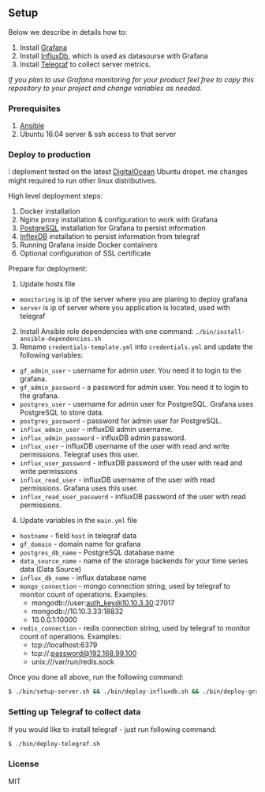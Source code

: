 ## Setup

Below we describe in details how to:

1. Install [Grafana](https://github.com/grafana/grafana)
2. Install [InfluxDb](https://github.com/influxdata/influxdb), which is used as datasourse with Grafana
3. Install [Telegraf](https://github.com/influxdata/telegraf) to collect server metrics.

*If you plan to use Grafana monitoring for your product feel free to copy this repository to your project and change variables as needed.*

### Prerequisites

1. [Ansible](http://docs.ansible.com/ansible/intro_installation.html)
2. Ubuntu 16.04 server & ssh access to that server

### Deploy to production

❕ deploment tested on the latest [DigitalOcean](https://www.digitalocean.com/) Ubuntu dropet. me changes might required to run other linux distributives.

High level deployment steps:
1. Docker installation
2. Nginx proxy installation & configuration to work with Grafana
3. [PostgreSQL](https://www.postgresql.org/) installation for Grafana to persist information
4. [InflexDB](https://www.influxdata.com/) installation to persist information from telegraf
5. Running Grafana inside Docker containers
6. Optional configuration of SSL certificate

Prepare for deployment:
1. Update hosts file
  - ```monitoring``` is ip of the server where you are planing to deploy grafana
  - ```server``` is ip of server where you application is located, used with telegraf
2. Install Ansible role dependencies with one command: `./bin/install-ansible-dependencies.sh`
3. Rename `credentials-template.yml` into `credentials.yml` and update the following variables:
  - `gf_admin_user` - username for admin user. You need it to login to the grafana.
  - `gf_admin_password` - a password for admin user. You need it to login to the grafana.
  - `postgres_user` - username for admin user for PostgreSQL. Grafana uses PostgreSQL to store data.
  - `postgres_password` - password for admin user for PostgreSQL.
  - `influx_admin_user` - influxDB admin username.
  - `influx_admin_password` - influxDB admin password.
  - `influx_user` - influxDB username of the user with read and write permissions. Telegraf uses this user.
  - `influx_user_password` - influxDB password of the user with read and write permissions
  - `influx_read_user` - influxDB username of the user with read permissions. Grafana uses this user.
  - `influx_read_user_password` - influxDB password of the user with read permissions.
4. Update variables in the `main.yml` file
  - `hostname` - field `host` in telegraf data
  - `gf_domain` - domain name for grafana
  - `postgres_db_name` - PostgreSQL database name
  - `data_source_name` - name of the storage backends for your time series data (Data Source)
  - `influx_db_name` - influx database name
  - `mongo_connection` - mongo connection string, used by telegraf to monitor count of operations. Examples:
    * mongodb://user:auth_key@10.10.3.30:27017
    * mongodb://10.10.3.33:18832
    * 10.0.0.1:10000
  - `redis_connection` - redis connection string, used by telegraf to monitor count of operations. Examples:
    * tcp://localhost:6379
    * tcp://:password@192.168.99.100
    * unix:///var/run/redis.sock

Once you done all above, run the following command:
```bash
$ ./bin/setup-server.sh && ./bin/deploy-influxdb.sh && ./bin/deploy-grafana.sh ./bin/deploy-nginx.sh
```

### Setting up Telegraf to collect data

If you would like to install telegraf - just run following command:

```bash
$ ./bin/deploy-telegraf.sh
```

### License

MIT
